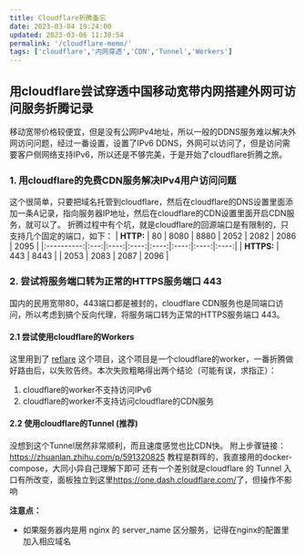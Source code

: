 ```yaml
---
title: Cloudflare折腾备忘
date: 2023-03-04 19:24:00
updated: 2023-03-06 11:30:54
permalink: '/cloudflare-memo/'
tags: ['cloudflare','内网穿透','CDN','Tunnel','Workers']
---
```

## 用cloudflare尝试穿透中国移动宽带内网搭建外网可访问服务折腾记录

移动宽带价格较便宜，但是没有公网IPv4地址，所以一般的DDNS服务难以解决外网访问问题，经过一番设置，设置了IPv6 DDNS，外网可以访问了，但是访问需要客户侧网络支持IPv6，所以还是不够完美，于是开始了cloudflare折腾之旅。

### 1. 用cloudflare的免费CDN服务解决IPv4用户访问问题

这个很简单，只要把域名托管到cloudflare，然后在cloudflare的DNS设置里面添加一条A记录，指向服务器IP地址，然后在cloudflare的CDN设置里面开启CDN服务，就可以了。
折腾过程中有个坑，就是cloudflare的回源端口是有限制的，只支持几个固定的端口，如下：
|  **HTTP:** |  80 | 8080 | 8880 | 2052 | 2082 | 2086 | 2095 |
|:----------:|:---:|:----:|:----:|:----:|:----:|:----:|:----:|
| **HTTPS:** | 443 | 8443 |      | 2053 | 2083 | 2087 | 2096 |

### 2. 尝试将服务端口转为正常的HTTPS服务端口 443

国内的民用宽带80，443端口都是被封的，cloudflare CDN服务也是同端口访问，所以考虑到搞个反向代理，将服务端口转为正常的HTTPS服务端口 443。

#### 2.1 尝试使用cloudflare的Workers

这里用到了 [reflare](https://reflare.js.org/) 这个项目，这个项目是一个cloudflare的worker，一番折腾做好路由后，以失败告终。本次失败粗略得出两个结论（可能有误，求指正）：

1. cloudflare的worker不支持访问IPv6
2. cloudflare的worker不支持访问cloudflare的CDN服务

#### 2.2 使用cloudflare的Tunnel  (推荐)

没想到这个Tunnel居然非常顺利，而且速度感觉也比CDN快。
附上步骤链接：<https://zhuanlan.zhihu.com/p/591320825>
教程是群晖的，我直接用的docker-compose，大同小异自己理解下即可
还有一个差别就是cloudflare 的 Tunnel 入口有所改变，面板独立到这里<https://one.dash.cloudflare.com/>了，但操作不影响

**注意点：**

- 如果服务器内是用 nginx 的 server_name 区分服务，记得在nginx的配置里加入相应域名
